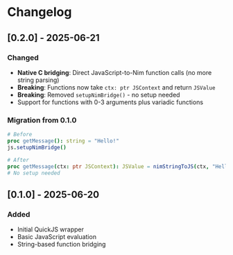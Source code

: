 # Changelog

## [0.2.0] - 2025-06-21

### Changed
- **Native C bridging**: Direct JavaScript-to-Nim function calls (no more string parsing)
- **Breaking**: Functions now take `ctx: ptr JSContext` and return `JSValue`
- **Breaking**: Removed `setupNimBridge()` - no setup needed
- Support for functions with 0-3 arguments plus variadic functions

### Migration from 0.1.0
```nim
# Before
proc getMessage(): string = "Hello!"
js.setupNimBridge()

# After  
proc getMessage(ctx: ptr JSContext): JSValue = nimStringToJS(ctx, "Hello!")
# No setup needed
```

## [0.1.0] - 2025-06-20

### Added
- Initial QuickJS wrapper
- Basic JavaScript evaluation
- String-based function bridging